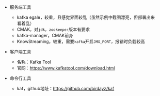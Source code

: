 - 服务端工具  
  - kafka egale，较重，且感觉界面较乱（虽然示例中截图漂亮，但部署出来看着乱）
  - CMAK，对`jdk`，`zookeeper`版本有要求 
  - kafka-manager，CMAK前身
  - KnowStreaming，较重，需要`kafka`开启`JMX_PORT`，报错时负载较高
- 客户端工具  
  - 名称：Kafka Tool  
  - 官网：https://www.kafkatool.com/download.html

- 命令行工具
  - kaf，github地址：https://github.com/birdayz/kaf